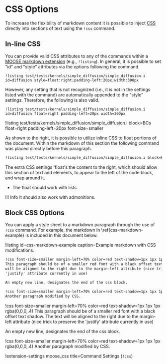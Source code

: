 # CSS Options
To increase the flexibility of markdown content it is possible to inject [CSS](https://en.wikipedia.org/wiki/Cascading_Style_Sheets)
directly into sections of text using the `!css` command.

## In-line CSS

You can provide valid CSS attributes to any of the commands within a [MOOSE markdown
extension](moose_markdown/index.md#moosedocs-extensions) (e.g.,
`!listing`). In general, it is possible to set "id" and "style" attributes via the options following
the command.

```
!listing test/tests/kernels/simple_diffusion/simple_diffusion.i id=diffusion style=float:right;padding-left:20px;width:300px
```

However, any setting that is not recognized (i.e., it is not in the settings listed with the command) are automatically
appended to the "style" settings. Therefore, the following is also valid.

```
!listing test/tests/kernels/simple_diffusion/simple_diffusion.i id=diffusion float=right padding-left=20px width=300px
```

!listing test/tests/kernels/simple_diffusion/simple_diffusion.i block=BCs float=right padding-left=20px font-size=smaller

As shown to the right, it is possible to utilize inline CSS to float portions of the document. Within the markdown
of this section the following command was placed directly before this paragraph.

```markdown
!listing test/tests/kernels/simple_diffusion/simple_diffusion.i block=Kernels float=right padding-left=20px font-size=smaller
```

The extra CSS settings 'float's the content to the right, which should allow this section of text and elements, to appear to the left of the code block, and wrap around it.

  *  The float should work with lists.

!!! Info
    It should also work with admonitions.


## Block CSS Options
You can apply a style sheet to a markdown paragraph through the use of `!css` command. For example,
the markdown in \ref{css-markdown-example} is included in this document below.

!listing id=css-markdown-example caption=Example markdown with CSS modifications.
```markdown
!css font-size=smaller margin-left=70% color=red text-shadow=1px 1px 1px rgba(0,0,0,.4)
This paragraph should be of a smaller red font with a black offset text shadow. The text
will be aligned to the right due to the margin-left attribute (nice trick to preserve the
'justify' attribute currently in use)

An empty new line, designates the end of the css block.

!css font-size=smaller margin-left=70% color=red text-shadow=1px 1px 1px rgba(0,0,0,.4)
Another paragraph modified by CSS.
```

!css font-size=smaller margin-left=70% color=red text-shadow=1px 1px 1px rgba(0,0,0,.4)
This paragraph should be of a smaller red font with a black offset text shadow. The text
will be aligned to the right due to the margin-left attribute (nice trick to preserve the
'justify' attribute currently in use)

An empty new line, designates the end of the css block.

!css font-size=smaller margin-left=70% color=red text-shadow=1px 1px 1px rgba(0,0,0,.4)
Another paragraph modified by CSS.

!extension-settings moose_css title=Command Settings (`!css`)
